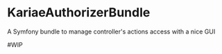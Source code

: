 # KariaeAuthorizerBundle
A Symfony bundle to manage controller's actions access with a nice GUI

#WIP